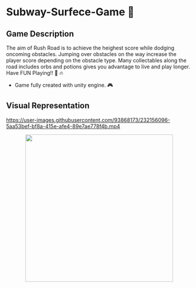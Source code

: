 # Subway-Surfece-Game :running: 



## Game Description
The aim of Rush Road is to achieve the heighest score while dodging oncoming obstacles. 
Jumping over obstacles  on the way increase the player score depending on the obstacle type. 
Many collectables along the road includes orbs and potions gives you advantage to live and play longer. Have FUN Playing!! :clap: :fire:
- Game fully created with unity engine. :video_game:

## Visual Representation







https://user-images.githubusercontent.com/93868173/232156096-5aa53bef-bf8a-415e-afe4-89e7ae778f4b.mp4

<div align="center">
     <img src="https://user-images.githubusercontent.com/93868173/232156096-5aa53bef-bf8a-415e-afe4-89e7ae778f4b.mp4" data-canonical-src="https://user-images.githubusercontent.com/93868173/196001758-ac86be01-75b6-4606-b620-963113c6f9a4.jpg" width="400" height="400"/>



  </div>
  





